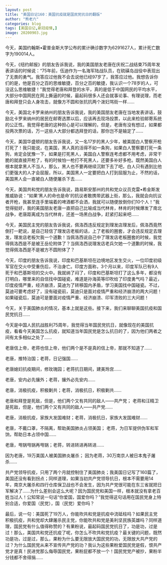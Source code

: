 ```yaml
---
layout: post
title: "美国日记160：美国抗疫就是国民党抗日的翻版"
author: "熊老六"
categories: blog
tags: [美国日记,新冠疫情,]
image: 20200903.jpg
---
```

​​​​今天，美国约翰斯•霍普金斯大学公布的累计确诊数字为6291627人，累计死亡数字为190014人。

今天，《纽约邮报》的朋友告诉我说，我的美国朋友老唐在庆祝二战结束75周年发表讲话的时候说：“75年前，伍迪作为一名海军陆战队员，在硫磺岛战役中表现出了无畏的勇气。我答应过他我不会去说他已经97岁了，我答应过他。我想告诉你们的是，他是百分之百的思维敏捷，百分之百的敏捷，我认识一个78岁的人，可没这么思维敏捷！”我觉得老唐和拜登的水平，真的是低于中国网民的平均水平，大部分中国网民在网上撕逼的时候，最起码很多人还会就事论事、有理说理，而老唐和拜登只会人身攻击，就像方不圆和张抗抗两个泼妇骂街一样……

今天，美国北卡罗来纳州的朋友告诉我说，我的美国朋友老唐在当地发表讲话，鼓励北卡罗来纳州的居民在邮寄选票以后，应该再去现场投票，以此来检验邮寄系统的公正性。我觉得老唐的这种担心是可以理解的，但是，老唐有没有想过，如果都投两次票的话，万一这些人大部分都选拜登的话，那你岂不是输定了……

今天，美国华盛顿的朋友告诉我说，又一名17岁的黑人少年，被美国白人警察开枪打死了！我只能说，在美国，黑人真的活得不如一条狗，如果白人警察要打死一条狗，肯定会犹豫一下，如果是打死黑人，美国白人警察连考虑都不用考虑，非常干脆的就直接开枪了，有的时候怕一枪打不死黑人，还要多补好多枪。既然美国白人根本就拿黑人不当人，那么，黑人也不要再继续沉默下去了吧，白人只有遇到比他们更强大的人才会屈服，所以，美国黑人一定要把白人打到屈服为止，不然的话，美国黑人会一直被白人随便屠杀下去……

今天，美国共和党的朋友告诉我说，路易斯安那州的共和党众议员克雷•希金斯发推威胁说：“如果‘黑人的命也是命’的抗议者敢携带武器上街，那么，我就会向抗议者开枪，我甚至连手里端着的啤酒都不会洒，我就可以随便放倒你们10个人！”我觉得挺好，我的美国朋友老唐一直把自己比喻成当代林肯，林肯的时候爆发了南北战争，老唐距离成为当代林肯，还差一场黑白战争，赶紧打起来吧……

今天，美国民主党的朋友告诉我说，佩洛西违反规定到理发店理发后，佩洛西竟然倒打一耙说，是自己轻信了理发店老板的话，上了老板的圈套，才会违反规定去理发，理发店老板欠我一个道歉！当佩洛西说自己中了理发店老板圈套的时候，我觉得佩洛西是不是被王岳伦附体了？当佩洛西说理发店老兵欠她一个道歉的时候，我觉得佩洛西是不是被方不圆附体了？

今天，印度的朋友告诉我说，印度和巴基斯坦在边境地区发生交火，一位印度初级军官在交火中受重伤后，不治身亡。印度方面称，3个月以来，印度军队已有9人死于和巴基斯坦的交火中。我就纳了闷了，印度和巴基斯坦打了这么多年，都没有打明白，哪里来的自信找中国碰瓷，难道是孙海英等印吹给了印度勇气吗？最近，印度疫情严重，经济崩溃，莫迪为了转移国内矛盾，学习美国找中国碰瓷。不过，莫迪可要考虑好了，没有碰瓷前，莫迪只是面对疫情严重和经济崩溃的两大问题！如果碰瓷后，莫迪可是要面对疫情严重、经济崩溃、印军溃败的三大问题！

今天，关于美国肺炎的情况，基本上就是这些。接下来，我们来聊聊美国抗疫和国民党抗日……

今天是中国人民抗战胜利75周年，我觉得当年国民党抗日，就像现在的美国抗疫，看看今天美国怎么抗疫，就知道当年国民党是怎么抗日的了，因为他们两者之间有太多相似之处了……

老唐信上帝，老蒋也信上帝，他们两个是不是真的信上帝，那就不知道了……

老唐，推特治国；老蒋，日记强国……

老唐媳妇抗疫期间，修玫瑰园；老蒋抗日期间，建美玲宫……

老唐，安内必先攘外；老蒋，攘外必先安内……

老唐，消极抗疫，积极剿共；老蒋，消极抗日，积极剿共……

老唐和拜登是死敌，但是，他们两个又有共同的敌人——共产党；
老蒋和汪精卫是死敌，但是，他们两个又有共同的敌人——共产党……

老唐，消极抗疫，家族大发国难财；老蒋，消极抗日，家族大发国难财……

老唐，不戴口罩，不隔离，帮助美国肺炎占领美国；
老蒋，为日军提供伪军和军饷，帮助日本占领中国……

老唐，甩锅甩锅再甩锅；老蒋，转进转进再转进……

因为老唐，19万美国人被美国肺炎屠杀；
因为老蒋，30万南京人被日本鬼子屠杀……

共产党领导抗疫，只用了两个月就控制住了美国肺炎；我美国日记写了160篇了，美国还没有看到拐点；同样道理，如果当初共产党领导抗日，根本不需要用14年，南京大屠杀和四行仓库保卫战也不会发生，因为共产党很可能在东三省就把日军解决了……为什么差别会这么大呢？因为国民党和美国一样，根本就没有拿老百姓当过人！公知常说一句话“你爱国，国爱你吗？”我觉得这句话用在国民党身上特别合适，你爱国（民党），国（民党）爱你吗？

最后，说一句：美国死了19万人，你能吹共和党是抗疫中流砥柱吗？如果民主党积极抗疫，共和党却大肆屠杀民主党，你能吹共和党是美利坚民族英雄吗？同样道理，国民党有什么值得称赞的？有果粉说，最起码国民党抗日了，功是功，过是过！那么，美国共和党还抗疫了呢，你怎么不吹共和党抗疫？最关键的问题，既然功是功，过是过，那么，果粉为什么要无限放大国民党的功，无限放大共产党的过？为什么国民党从来不宣传共产党的功？我认为这些果粉爱国民党是假，恨共产党才是真！民进党那么侮辱国民党，果粉屁都不放一个！国民党党产被抄，果粉半分钱都不舍得捐……​​​​